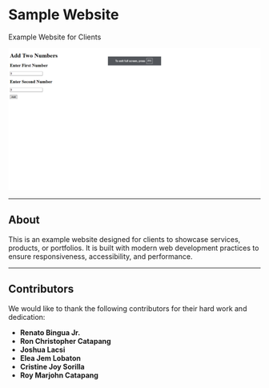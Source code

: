 # Sample Website
Example Website for Clients

![Sample Website Screenshot](./Website.png)

---

## About
This is an example website designed for clients to showcase services, products, or portfolios. It is built with modern web development practices to ensure responsiveness, accessibility, and performance.

---

## Contributors
We would like to thank the following contributors for their hard work and dedication:

- **Renato Bingua Jr.**
- **Ron Christopher Catapang**
- **Joshua Lacsi**
- **Elea Jem Lobaton**
- **Cristine Joy Sorilla**
- **Roy Marjohn Catapang**
